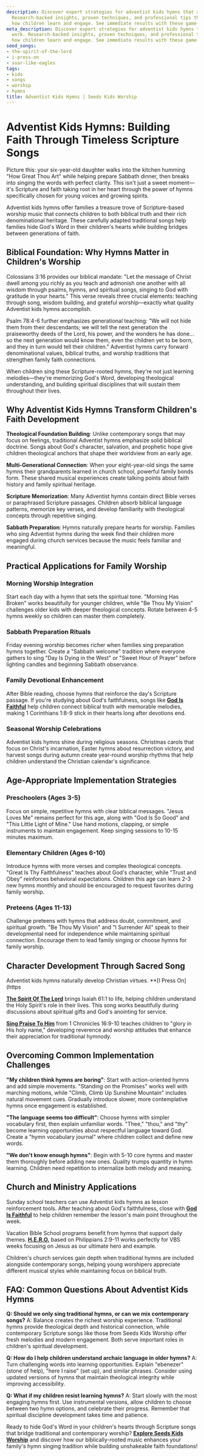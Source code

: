 ```yaml
---
description: Discover expert strategies for adventist kids hymns that actually work.
  Research-backed insights, proven techniques, and professional tips that transform
  how children learn and engage. See immediate results with these game-changing methods!
meta_description: Discover expert strategies for adventist kids hymns that actually
  work. Research-backed insights, proven techniques, and professional tips that transform
  how children learn and engage. See immediate results with these game-changing methods!
seed_songs:
- the-spirit-of-the-lord
- i-press-on
- soar-like-eagles
tags:
- kids
- songs
- worship
- hymns
title: Adventist Kids Hymns | Seeds Kids Worship
---
```

# Adventist Kids Hymns: Building Faith Through Timeless Scripture Songs

Picture this: your six-year-old daughter walks into the kitchen humming "How Great Thou Art" while helping prepare Sabbath dinner, then breaks into singing the words with perfect clarity. This isn't just a sweet moment—it's Scripture and faith taking root in her heart through the power of hymns specifically chosen for young voices and growing spirits.

Adventist kids hymns offer families a treasure trove of Scripture-based worship music that connects children to both biblical truth and their rich denominational heritage. These carefully adapted traditional songs help families hide God's Word in their children's hearts while building bridges between generations of faith.

## Biblical Foundation: Why Hymns Matter in Children's Worship

Colossians 3:16 provides our biblical mandate: "Let the message of Christ dwell among you richly as you teach and admonish one another with all wisdom through psalms, hymns, and spiritual songs, singing to God with gratitude in your hearts." This verse reveals three crucial elements: teaching through song, wisdom building, and grateful worship—exactly what quality Adventist kids hymns accomplish.

Psalm 78:4-6 further emphasizes generational teaching: "We will not hide them from their descendants; we will tell the next generation the praiseworthy deeds of the Lord, his power, and the wonders he has done... so the next generation would know them, even the children yet to be born, and they in turn would tell their children." Adventist hymns carry forward denominational values, biblical truths, and worship traditions that strengthen family faith connections.

When children sing these Scripture-rooted hymns, they're not just learning melodies—they're memorizing God's Word, developing theological understanding, and building spiritual disciplines that will sustain them throughout their lives.

## Why Adventist Kids Hymns Transform Children's Faith Development

**Theological Foundation Building**: Unlike contemporary songs that may focus on feelings, traditional Adventist hymns emphasize solid biblical doctrine. Songs about God's character, salvation, and prophetic hope give children theological anchors that shape their worldview from an early age.

**Multi-Generational Connection**: When your eight-year-old sings the same hymns their grandparents learned in church school, powerful family bonds form. These shared musical experiences create talking points about faith history and family spiritual heritage.

**Scripture Memorization**: Many Adventist hymns contain direct Bible verses or paraphrased Scripture passages. Children absorb biblical language patterns, memorize key verses, and develop familiarity with theological concepts through repetitive singing.

**Sabbath Preparation**: Hymns naturally prepare hearts for worship. Families who sing Adventist hymns during the week find their children more engaged during church services because the music feels familiar and meaningful.

## Practical Applications for Family Worship

### Morning Worship Integration
Start each day with a hymn that sets the spiritual tone. "Morning Has Broken" works beautifully for younger children, while "Be Thou My Vision" challenges older kids with deeper theological concepts. Rotate between 4-5 hymns weekly so children can master them completely.

### Sabbath Preparation Rituals
Friday evening worship becomes richer when families sing preparation hymns together. Create a "Sabbath welcome" tradition where everyone gathers to sing "Day Is Dying in the West" or "Sweet Hour of Prayer" before lighting candles and beginning Sabbath observance.

### Family Devotional Enhancement
After Bible reading, choose hymns that reinforce the day's Scripture passage. If you're studying about God's faithfulness, songs like **[God Is Faithful](https://seedskidsworship.com/product/god-is-faithful-1-corinthians-18-9-2/)** help children connect biblical truth with memorable melodies, making 1 Corinthians 1:8-9 stick in their hearts long after devotions end.

### Seasonal Worship Celebrations
Adventist kids hymns shine during religious seasons. Christmas carols that focus on Christ's incarnation, Easter hymns about resurrection victory, and harvest songs during autumn create year-round worship rhythms that help children understand the Christian calendar's significance.

## Age-Appropriate Implementation Strategies

### Preschoolers (Ages 3-5)
Focus on simple, repetitive hymns with clear biblical messages. "Jesus Loves Me" remains perfect for this age, along with "God Is So Good" and "This Little Light of Mine." Use hand motions, clapping, or simple instruments to maintain engagement. Keep singing sessions to 10-15 minutes maximum.

### Elementary Children (Ages 6-10)
Introduce hymns with more verses and complex theological concepts. "Great Is Thy Faithfulness" teaches about God's character, while "Trust and Obey" reinforces behavioral expectations. Children this age can learn 2-3 new hymns monthly and should be encouraged to request favorites during family worship.

### Preteens (Ages 11-13)
Challenge preteens with hymns that address doubt, commitment, and spiritual growth. "Be Thou My Vision" and "I Surrender All" speak to their developmental need for independence while maintaining spiritual connection. Encourage them to lead family singing or choose hymns for family worship.

## Character Development Through Sacred Song

Adventist kids hymns naturally develop Christian virtues. **[I Press On](https

**[The Spirit Of The Lord](https://seedskidsworship.com/product/the-spirit-of-the-lord-isaiah-611-2/)** brings Isaiah 61:1 to life, helping children understand the Holy Spirit's role in their lives. This song works beautifully during discussions about spiritual gifts and God's anointing for service.

**[Sing Praise To Him](https://seedskidsworship.com/product/sing-praise-to-him-1-chronicles-169/)** from 1 Chronicles 16:9-10 teaches children to "glory in His holy name," developing reverence and worship attitudes that enhance their appreciation for traditional hymnody.

## Overcoming Common Implementation Challenges

**"My children think hymns are boring"**: Start with action-oriented hymns and add simple movements. "Standing on the Promises" works well with marching motions, while "Climb, Climb Up Sunshine Mountain" includes natural movement cues. Gradually introduce slower, more contemplative hymns once engagement is established.

**"The language seems too difficult"**: Choose hymns with simpler vocabulary first, then explain unfamiliar words. "Thee," "thou," and "thy" become learning opportunities about respectful language toward God. Create a "hymn vocabulary journal" where children collect and define new words.

**"We don't know enough hymns"**: Begin with 5-10 core hymns and master them thoroughly before adding new ones. Quality trumps quantity in hymn learning. Children need repetition to internalize both melody and meaning.

## Church and Ministry Applications

Sunday school teachers can use Adventist kids hymns as lesson reinforcement tools. After teaching about God's faithfulness, close with **[God Is Faithful](https://seedskidsworship.com/product/god-is-faithful-1-corinthians-18-9-2/)** to help children remember the lesson's main point throughout the week.

Vacation Bible School programs benefit from hymns that support daily themes. **[H.E.R.O.](https://seedskidsworship.com/product/h-e-r-o-philippians-29-11/)** based on Philippians 2:9-11 works perfectly for VBS weeks focusing on Jesus as our ultimate hero and example.

Children's church services gain depth when traditional hymns are included alongside contemporary songs, helping young worshipers appreciate different musical styles while maintaining focus on biblical truth.

## FAQ: Common Questions About Adventist Kids Hymns

**Q: Should we only sing traditional hymns, or can we mix contemporary songs?**
A: Balance creates the richest worship experience. Traditional hymns provide theological depth and historical connection, while contemporary Scripture songs like those from Seeds Kids Worship offer fresh melodies and modern engagement. Both serve important roles in children's spiritual development.

**Q: How do I help children understand archaic language in older hymns?**
A: Turn challenging words into learning opportunities. Explain "ebenezer" (stone of help), "here I raise" (set up), and similar phrases. Consider using updated versions of hymns that maintain theological integrity while improving accessibility.

**Q: What if my children resist learning hymns?**
A: Start slowly with the most engaging hymns first. Use instrumental versions, allow children to choose between two hymn options, and celebrate their progress. Remember that spiritual discipline development takes time and patience.

Ready to hide God's Word in your children's hearts through Scripture songs that bridge traditional and contemporary worship? **[Explore Seeds Kids Worship](https://seedskidsworship.com/)** and discover how our biblically-rooted music enhances your family's hymn singing tradition while building unshakeable faith foundations!

<script type="application/ld+json">
{
  "@context": "https://schema.org",
  "@type": "Article",
  "headline": "Adventist Kids Hymns",
  "author": {
    "@type": "Organization",
    "name": "Seeds Kids Worship"
  },
  "publisher": {
    "@type": "Organization",
    "name": "Seeds Kids Worship",
    "logo": {
      "@type": "ImageObject",
      "url": "https://seedskidsworship.com/logo.png"
    }
  },
  "datePublished": "2025-09-02T16:37:55.956030",
  "dateModified": "2025-09-02T16:37:55.956045",
  "description": "Discover expert strategies for adventist kids hymns that actually work. Research-backed insights, proven techniques, and professional tips that transform how ch",
  "mainEntityOfPage": {
    "@type": "WebPage",
    "@id": "https://seedskidsworship.com/activities/adventist-kids-hymns/"
  }
}
</script>

<script type="application/ld+json">
{
  "@context": "https://schema.org",
  "@type": "Product",
  "name": "The Spirit Of The Lord",
  "description": "Anointing song about the Spirit of the Lord bringing good news from Isaiah 61:1",
  "url": "https://seedskidsworship.com/product/
